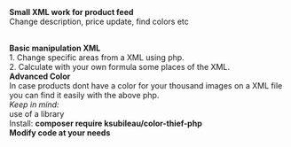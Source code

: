 <img alt="" src="https://cdn.shopify.com/s/files/1/0675/6928/7480/files/75.png?v=1668132496" style="float:right" />
<b>Small XML work for product feed<br/></b> 
Change description, price update, find colors etc</p>
<br>
<b>Basic manipulation XML</b> <br>
1. Change specific areas from a XML using php. <br>
2. Calculate with your own formula some places of the XML. <br>
<b>Advanced Color </b><br>
In case products dont have a color for your thousand images on a XML file you can find it easily with the above php. <br>
<i>Keep in mind:</i><br>
use of a library<br> Install: <b>composer require ksubileau/color-thief-php</b>
<br>
<b>Modify code at your needs </b>
